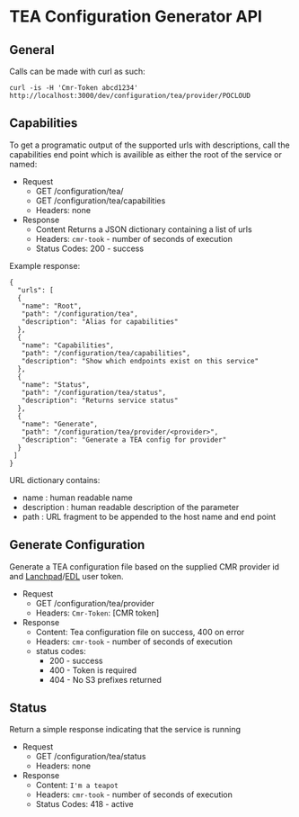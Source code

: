 # TEA Configuration Generator API

## General
Calls can be made with curl as such:

    curl -is -H 'Cmr-Token abcd1234' http://localhost:3000/dev/configuration/tea/provider/POCLOUD

## Capabilities
To get a programatic output of the supported urls with descriptions, call the capabilities end point which is availible as either the root of the service or named:

* Request
	* GET /configuration/tea/
	* GET /configuration/tea/capabilities
	* Headers: none
* Response
	* Content Returns a JSON dictionary containing a list of urls
	* Headers: `cmr-took` - number of seconds of execution
	* Status Codes: 200 - success

Example response:

	{
	  "urls": [
	  {
	   "name": "Root",
	   "path": "/configuration/tea",
	   "description": "Alias for capabilities"
	  },
	  {
	   "name": "Capabilities",
	   "path": "/configuration/tea/capabilities",
	   "description": "Show which endpoints exist on this service"
	  },
	  {
	   "name": "Status",
	   "path": "/configuration/tea/status",
	   "description": "Returns service status"
	  },
	  {
	   "name": "Generate",
	   "path": "/configuration/tea/provider/<provider>",
	   "description": "Generate a TEA config for provider"
	  }
	 ]
	}

URL dictionary contains:

* name : human readable name
* description : human readable description of the parameter
* path : URL fragment to be appended to the host name and end point

## Generate Configuration
Generate a TEA configuration file based on the supplied CMR provider id and [Lanchpad][lpad]/[EDL][edl] user token.

* Request
	* GET /configuration/tea/provider<provider-id>
	* Headers: `Cmr-Token`: [CMR token]
* Response
	* Content: Tea configuration file on success, 400 on error
	* Headers: `cmr-took` - number of seconds of execution
	* status codes:
		* 200 - success
		* 400 - Token is required
		* 404 - No S3 prefixes returned

## Status
Return a simple response indicating that the service is running

* Request
	* GET /configuration/tea/status
	* Headers: none
* Response 
	* Content: `I'm a teapot` 
	* Headers: `cmr-took` - number of seconds of execution
	* Status Codes: 418 - active

[lpad]: https://launchpad.nasa.gov/ "NASA LaunchPad"
[edl]: https://urs.earthdata.nasa.gov/ "EarthData Login"